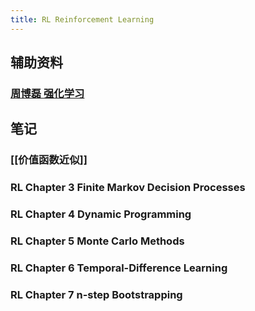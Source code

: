 ```yaml
---
title: RL Reinforcement Learning
---
```


## 辅助资料

### [周博磊 强化学习](https://j.mp/3sW8QBu)
## 笔记
### [[价值函数近似]]
### RL Chapter 3 Finite Markov Decision Processes
### RL Chapter 4 Dynamic Programming
### RL Chapter 5 Monte Carlo Methods
### RL Chapter 6 Temporal-Difference Learning
### RL Chapter 7 n-step Bootstrapping
